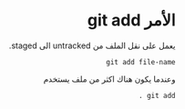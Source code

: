 <div dir="rtl">

# الأمر git add
يعمل على نقل الملف من untracked الى staged.
```
git add file-name
```
وعندما يكون هناك اكثر من ملف يستخدم
```
git add .
```

</div>